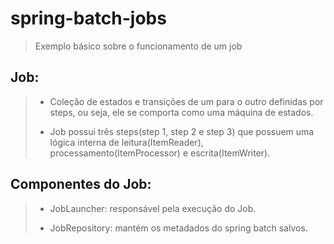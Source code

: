 # spring-batch-jobs
> Exemplo básico sobre o funcionamento de um job
>
## Job:
> - Coleção de estados e transições de um para o outro definidas por steps, ou seja, ele se comporta como uma máquina de estados.
>
> - Job possui três steps(step 1, step 2 e step 3) que possuem uma lógica interna de leitura(ItemReader), processamento(ItemProcessor) e escrita(ItemWriter).

## Componentes do Job:
> - JobLauncher: responsável pela execução do Job.
>
> - JobRepository: mantém os metadados do spring batch salvos.
